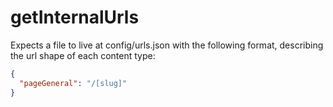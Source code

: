 # getInternalUrls

Expects a file to live at config/urls.json with the following format, describing the url shape of each content type:

```json
{
  "pageGeneral": "/[slug]"
}
```
